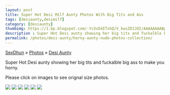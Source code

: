 ```yaml
---
layout: post
title: Super Hot Desi Milf Aunty Photos With Big Tits and Ass
tags: [desiaunty,desimilf]
category: [desiaunty]
thumbimg: https://1.bp.blogspot.com/-YcXsD4ITxhQ/V_kwsZD1JOI/AAAAAAAABpw/pc2vd0CidTkR81ByHF0k1iQpZY77gZg2ACLcB/s200/super-hot-desi-aunty-with-big-tits-and-ass%2B%25281%2529.jpg
description : Super Hot Desi aunty showing her big tits and fuckalble big ass to make you horny.
permalink: /photos/desi-aunty/horny-aunty-nude-photos-collection/
---
```


<div class="breadcrumb">
<span itemscope='itemscope' itemtype='http://data-vocabulary.org/Breadcrumb'><a href="/" itemprop="url"><span title="SexDhun" itemprop='title'>SexDhun</span></a></span>
<span itemscope='itemscope' itemtype='http://data-vocabulary.org/Breadcrumb'>&#187; <a href="/photos/" itemprop="url"><span title="Photos" itemprop='title'>Photos</span></a></span>
<span itemscope='itemscope' itemtype='http://data-vocabulary.org/Breadcrumb'>&#187; <a href="/photos/desi-aunty/" itemprop="url"><span title="Desi Aunty" itemprop='title'>Desi Aunty</span></a></span>
</div>

<p>Super Hot Desi aunty showing her big tits and fuckalble big ass to make you horny.</p>
<p>Please click on images to see orignal size photos. </p>

<img class="img-responsive" src="https://1.bp.blogspot.com/-YcXsD4ITxhQ/V_kwsZD1JOI/AAAAAAAABpw/pc2vd0CidTkR81ByHF0k1iQpZY77gZg2ACLcB/s1600/super-hot-desi-aunty-with-big-tits-and-ass%2B%25281%2529.jpg"/>
<img class="img-responsive" src="https://4.bp.blogspot.com/-nVyufmQYxGs/V_kwsSpK6tI/AAAAAAAABp4/5cayxm-4ZesQXmcT64MfcYYL16P45vbowCLcB/s1600/super-hot-desi-aunty-with-big-tits-and-ass%2B%25282%2529.jpg"/>
<img class="img-responsive" src="https://3.bp.blogspot.com/-PhwGqvdz8wY/V_kwsYhygkI/AAAAAAAABp0/kFJ3LEZN3Q0CSs5Pu4u8zGOhDRtmh23-wCLcB/s1600/super-hot-desi-aunty-with-big-tits-and-ass%2B%25283%2529.jpg"/>
<img class="img-responsive" src="https://3.bp.blogspot.com/-WVVLJSzkrQI/V_kwszDH3_I/AAAAAAAABp8/8o4RIXTkYEckBYI0p-WaZ_Dmu18-LAY2wCLcB/s1600/super-hot-desi-aunty-with-big-tits-and-ass%2B%25284%2529.jpg"/>
<img class="img-responsive" src="https://3.bp.blogspot.com/-E3eS7hVUsBg/V_kwtNZzgqI/AAAAAAAABqA/IxU6CNYDmSs5kAxrp6oBFstwLEYT0xcrwCLcB/s1600/super-hot-desi-aunty-with-big-tits-and-ass%2B%25285%2529.jpg"/>
<img class="img-responsive" src="https://1.bp.blogspot.com/-PP2JEPyxW78/V_kwtHpFCcI/AAAAAAAABqE/LM9xkvqLiD4Z0xVBEhPTqewFkSSXDXGHQCLcB/s1600/super-hot-desi-aunty-with-big-tits-and-ass%2B%25286%2529.jpg"/>
